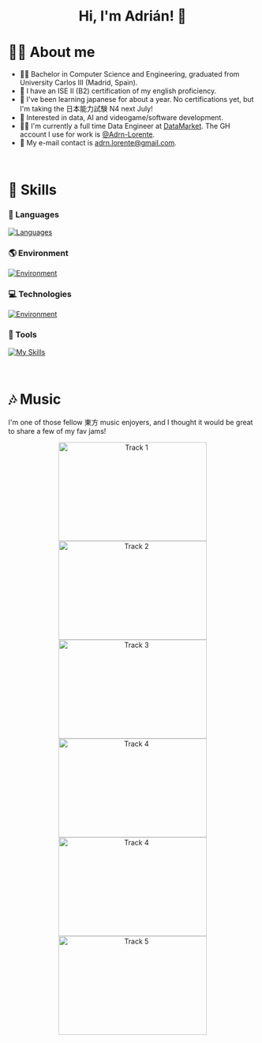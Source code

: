 <h1 align=center>Hi, I'm Adrián! 👋</h1>

# 🙋‍♂️ About me



- 👨‍🎓 Bachelor in Computer Science and Engineering, graduated from University Carlos III (Madrid, Spain).
- 📜 I have an ISE II (B2) certification of my english proficiency.
- 🌸 I've been learning japanese for about a year. No certifications yet, but I'm taking the 日本能力試験 N4 next July!
- 🌱 Interested in data, AI and videogame/software development.
- 👩‍🔬 I'm currently a full time Data Engineer at [DataMarket](https://datamarket.es). The GH account I use for work is [@Adrn-Lorente](https://github.com/Adrn-Lorente).
- 📨 My e-mail contact is adrn.lorente@gmail.com.

<br>

# 🧠 Skills

### 💬 Languages
<!-- [![My Skills](https://skillicons.dev/icons?i=js,html,css,py,aws,bash,docker,git,postgres)](https://skillicons.dev) -->

[![Languages](https://go-skill-icons.vercel.app/api/icons?i=js,html,css,py,cs,c,bash&perline=7)](https://skillicons.dev)


### 🌎 Environment

[![Environment](https://go-skill-icons.vercel.app/api/icons?i=windows,linux,nix,proxmox,vscode,visualstudio,pycharm,vim,kitty,dbeaver,firefox&perline=7)](https://skillicons.dev)


### 💻 Technologies

[![Environment](https://go-skill-icons.vercel.app/api/icons?i=aws,docker,selenium,playwright,numpy,pandas,jupyter,tensorflow,scikitlearn,postgres,clickhouse,airflow,celery,vue&perline=7)](https://skillicons.dev)


### 🧰 Tools

[![My Skills](https://go-skill-icons.vercel.app/api/icons?i=discord,unity,git,github,obsidian,notion&perline=7)](https://skillicons.dev)


<br>


# 🎶 Music

I'm one of those fellow 東方 music enjoyers, and I thought it would be great to share a few of my fav jams!



<p align="center">
    <a href="https://www.youtube.com/watch?v=EtYVhHfXBwE" target="_blank">
        <img src="https://img.youtube.com/vi/EtYVhHfXBwE/hqdefault.jpg" width="300" height="200" alt="Track 1"/>
    </a>
    <a href="https://www.youtube.com/watch?v=RpsjwnKTiRU" target="_blank">
        <img src="https://img.youtube.com/vi/RpsjwnKTiRU/hqdefault.jpg" width="300" height="200" alt="Track 2"/>
    </a>
    <a href="https://www.youtube.com/watch?v=J3IsvsFrhG0" target="_blank">
        <img src="https://img.youtube.com/vi/J3IsvsFrhG0/hqdefault.jpg" width="300" height="200" alt="Track 3"/>
    </a>
    <a href="https://www.youtube.com/watch?v=AsQiiCXYygs" target="_blank">
        <img src="https://img.youtube.com/vi/AsQiiCXYygs/hqdefault.jpg" width="300" height="200" alt="Track 4"/>
    </a>
    <a href="https://www.youtube.com/watch?v=zQnsbPaiWSo" target="_blank">
        <img src="https://img.youtube.com/vi/zQnsbPaiWSo/hqdefault.jpg" width="300" height="200" alt="Track 4"/>
    </a>
    <a href="https://www.youtube.com/watch?v=fMmnWkQajG8" target="_blank">
        <img src="https://img.youtube.com/vi/fMmnWkQajG8/hqdefault.jpg" width="300" height="200" alt="Track 5"/>
    </a>

</p>
